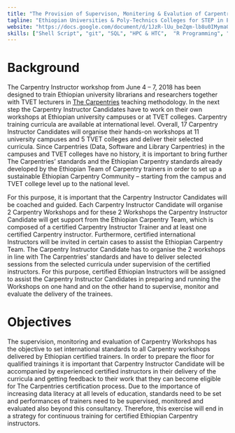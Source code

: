 ```yaml
---
title: "The Provision of Supervison, Monitering & Evalution of Carpentry Workshops"
tagline: "Ethiopian Universities & Poly-Technics Colleges for STEP in Ethiopia"
website: "https://docs.google.com/document/d/1JzR-lUu_beZqm-lb8u0IMymaQ-xoInsmPnHmULHCXls/view"
skills: ["Shell Script", "git", "SQL", "HPC & HTC",  "R Programming", "Python Programming"]
---
```

# Background
The Carpentry Instructor workshop from June 4 – 7, 2018 has been designed to train Ethiopian university librarians and researchers together with TVET lecturers in [The Carpentries](https://carpentries.org/) teaching methodology. In the next step the Carpentry Instructor Candidates have to work on their own workshops at Ethiopian university campuses or at TVET colleges. Carpentry training curricula are available at international level. Overall, 17 Carpentry Instructor Candidates will organise their hands-on workshops at 11 university campuses and 5 TVET colleges and deliver their selected curricula.
Since Carpentries (Data, Software and Library Carpentries) in the campuses and TVET colleges have no history, it is important to bring further The Carpentries’ standards and the Ethiopian Carpentry standards already developed by the Ethiopian Team of Carpentry trainers in order to set up a sustainable Ethiopian Carpentry Community – starting from the campus and TVET college level up to the national level.

For this purpose, it is important that the Carpentry Instructor Candidates will be coached and guided. Each Carpentry Instructor Candidate will organise 2 Carpentry Workshops and for these 2 Workshops the Carpentry Instructor Candidate will get support from the Ethiopian Carpentry Team, which is composed of a certified Carpentry Instructor Trainer and at least one certified Carpentry instructor. Furthermore, certified international Instructors will be invited in certain cases to assist the Ethiopian Carpentry Team. 
The Carpentry Instructor Candidate has to organise the 2 workshops in line with The Carpentries’ standards and have to deliver selected sessions from the selected curricula under supervision of the certified instructors. For this purpose, certified Ethiopian Instructors will be assigned to assist the Carpentry Instructor Candidates in preparing and running the Workshops on one hand and on the other hand to supervise, monitor and evaluate the delivery of the trainees.

# Objectives

The supervision, monitoring and evaluation of Carpentry Workshops has the objective to set international standards to all Carpentry workshops delivered by Ethiopian certified trainers. In order to prepare the floor for qualified trainings it is important that Carpentry Instructor Candidate will be accompanied by experienced certified instructors in their delivery of the curricula and getting feedback to their work that they can become eligible for The Carpentries certification process. 
Due to the importance of increasing data literacy at all levels of education, standards need to be set and performances of trainers need to be supervised, monitored and evaluated also beyond this consultancy. Therefore, this exercise will end in a strategy for continuous training for certified Ethiopian Carpentry instructors.


